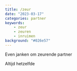 ```yaml
---
title: /zeur
date: "2023-03-17"
categories: partner
keywords:
    - zeur
    - zeuren
    - inruimen
background: "#026e57"
---
```


Even janken om zeurende partner

Altijd hetzelfde
